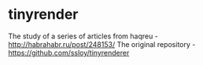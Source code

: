 # tinyrender
The study of a series of articles from haqreu - http://habrahabr.ru/post/248153/
The original repository - https://github.com/ssloy/tinyrenderer
